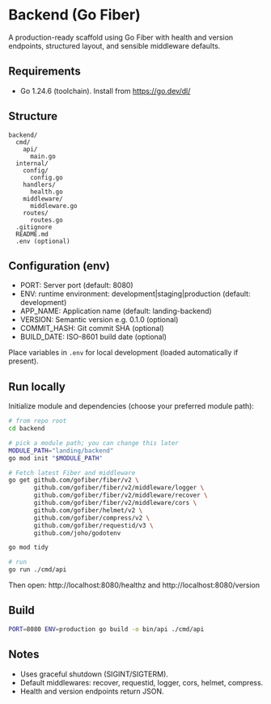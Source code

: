 # Backend (Go Fiber)

A production-ready scaffold using Go Fiber with health and version endpoints, structured layout, and sensible middleware defaults.

## Requirements
- Go 1.24.6 (toolchain). Install from https://go.dev/dl/

## Structure
```
backend/
  cmd/
    api/
      main.go
  internal/
    config/
      config.go
    handlers/
      health.go
    middleware/
      middleware.go
    routes/
      routes.go
  .gitignore
  README.md
  .env (optional)
```

## Configuration (env)
- PORT: Server port (default: 8080)
- ENV: runtime environment: development|staging|production (default: development)
- APP_NAME: Application name (default: landing-backend)
- VERSION: Semantic version e.g. 0.1.0 (optional)
- COMMIT_HASH: Git commit SHA (optional)
- BUILD_DATE: ISO-8601 build date (optional)

Place variables in `.env` for local development (loaded automatically if present).

## Run locally
Initialize module and dependencies (choose your preferred module path):

```bash
# from repo root
cd backend

# pick a module path; you can change this later
MODULE_PATH="landing/backend"
go mod init "$MODULE_PATH"

# Fetch latest Fiber and middleware
go get github.com/gofiber/fiber/v2 \
       github.com/gofiber/fiber/v2/middleware/logger \
       github.com/gofiber/fiber/v2/middleware/recover \
       github.com/gofiber/fiber/v2/middleware/cors \
       github.com/gofiber/helmet/v2 \
       github.com/gofiber/compress/v2 \
       github.com/gofiber/requestid/v3 \
       github.com/joho/godotenv

go mod tidy

# run
go run ./cmd/api
```

Then open: http://localhost:8080/healthz and http://localhost:8080/version

## Build
```bash
PORT=8080 ENV=production go build -o bin/api ./cmd/api
```

## Notes
- Uses graceful shutdown (SIGINT/SIGTERM).
- Default middlewares: recover, requestid, logger, cors, helmet, compress.
- Health and version endpoints return JSON.
